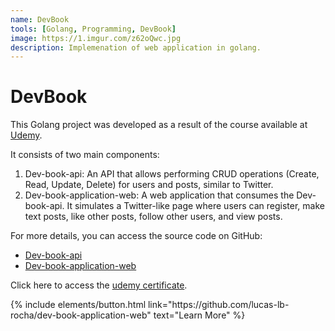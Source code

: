 ```yaml
---
name: DevBook
tools: [Golang, Programming, DevBook]
image: https://1.imgur.com/z62oQwc.jpg
description: Implemenation of web application in golang.
---
```


# DevBook

This Golang project was developed as a result of the course available at [Udemy](https://www.udemy.com/course/aprenda-golang-do-zero-desenvolva-uma-aplicacao-completa).

It consists of two main components:

1. Dev-book-api: An API that allows performing CRUD operations (Create, Read, Update, Delete) for users and posts, similar to Twitter.
2. Dev-book-application-web: A web application that consumes the Dev-book-api. It simulates a Twitter-like page where users can register, make text posts, like other posts, follow other users, and view posts.

For more details, you can access the source code on GitHub:

- [Dev-book-api](https://github.com/lucas-lb-rocha/dev-book-api)
- [Dev-book-application-web](https://github.com/lucas-lb-rocha/dev-book-application-web)

Click here to access the [udemy certificate](https://www.udemy.com/certificate/UC-12e20fbf-1aba-4bac-99f0-a2cff9053aee/).

<p class="text-center">
{% include elements/button.html link="https://github.com/lucas-lb-rocha/dev-book-application-web" text="Learn More" %}
</p>
